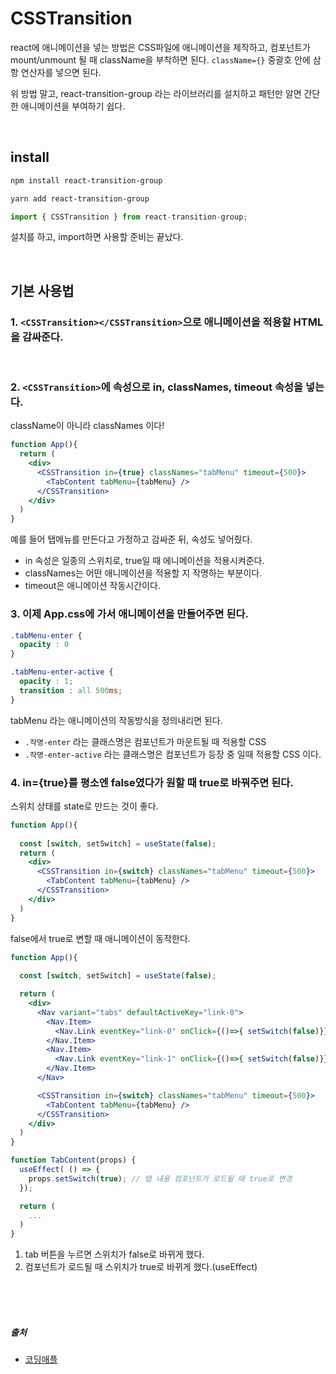 # CSSTransition

react에 애니메이션을 넣는 방법은 CSS파일에 애니메이션을 제작하고, 컴포넌트가 mount/unmount 될 때 className을 부착하면 된다. `className={}` 중괄호 안에 삼항 연산자를 넣으면 된다.

위 방법 말고, react-transition-group 라는 라이브러리를 설치하고 패턴만 알면 간단한 애니메이션을 부여하기 쉽다.

<br />

## install

```powershell
npm install react-transition-group
```
```powershell
yarn add react-transition-group
```
```jsx
import { CSSTransition } from react-transition-group;
```
설치를 하고, import하면 사용할 준비는 끝났다.

<br />

## 기본 사용법


### 1. `<CSSTransition></CSSTransition>`으로 애니메이션을 적용할 HTML을 감싸준다.

<br/>

### 2. `<CSSTransition>`에 속성으로 in, classNames, timeout 속성을 넣는다.
className이 아니라 classNames 이다!

```jsx
function App(){
  return (
    <div>
      <CSSTransition in={true} classNames="tabMenu" timeout={500}>
        <TabContent tabMenu={tabMenu} />
      </CSSTransition>
    </div>
  )
}
```
예를 들어 탭메뉴를 만든다고 가정하고 감싸준 뒤, 속성도 넣어줬다.
- in 속성은 일종의 스위치로, true일 때 에니메이션을 적용시켜준다.
- classNames는 어떤 애니메이션을 적용할 지 작명하는 부분이다.
- timeout은 애니메이션 작동시간이다.

### 3. 이제 App.css에 가서 애니메이션을 만들어주면 된다.
```css
.tabMenu-enter {
  opacity : 0
}

.tabMenu-enter-active {
  opacity : 1;
  transition : all 500ms;
}
```
tabMenu 라는 애니메이션의 작동방식을 정의내리면 된다. 
- `.작명-enter` 라는 클래스명은 컴포넌트가 마운트될 때 적용할 CSS
- `.작명-enter-active` 라는 클래스명은 컴포넌트가 등장 중 일때 적용할 CSS 이다.

### 4. in={true}를 평소엔 false였다가 원할 때 true로 바꿔주면 된다.
스위치 상태를 state로 만드는 것이 좋다.

```jsx
function App(){
  
  const [switch, setSwitch] = useState(false);
  return (
    <div>
      <CSSTransition in={switch} classNames="tabMenu" timeout={500}>
        <TabContent tabMenu={tabMenu} />
      </CSSTransition>
    </div>
  )
}
```
false에서 true로 변할 때 애니메이션이 동작한다.
```jsx
function App(){
  
  const [switch, setSwitch] = useState(false);

  return (
    <div>
      <Nav variant="tabs" defaultActiveKey="link-0">
        <Nav.Item>
          <Nav.Link eventKey="link-0" onClick={()=>{ setSwitch(false)}}>Active</Nav.Link>
        </Nav.Item>
        <Nav.Item>
          <Nav.Link eventKey="link-1" onClick={()=>{ setSwitch(false)}}>Option 2</Nav.Link>
        </Nav.Item>
      </Nav>

      <CSSTransition in={switch} classNames="tabMenu" timeout={500}>
        <TabContent tabMenu={tabMenu} />
      </CSSTransition>
    </div>
  )
}

function TabContent(props) {
  useEffect( () => {
    props.setSwitch(true); // 탭 내용 컴포넌트가 로드될 때 true로 변경
  });

  return (
    ...
  )
}
```
1. tab 버튼을 누르면 스위치가 false로 바뀌게 했다.
2. 컴포넌트가 로드될 때 스위치가 true로 바뀌게 했다.(useEffect)


<br />
<br />
<br />

##### 출처

- [코딩애플](https://online.codingapple.com)